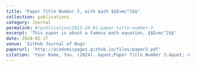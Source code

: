 ```yaml
---
title: "Paper Title Number 5, with math $$E=mc^2$$"
collection: publications
category: Journal
permalink: #/publication/2015-10-01-paper-title-number-3
excerpt: 'This paper is about a famous math equation, $$E=mc^2$$'
date: 2024-02-17
venue: 'GitHub Journal of Bugs'
paperurl: 'http://academicpages.github.io/files/paper3.pdf'
citation: 'Your Name, You. (2024). &quot;Paper Title Number 3.&quot; <i>GitHub Journal of Bugs</i>. 1(3).'
---
```

